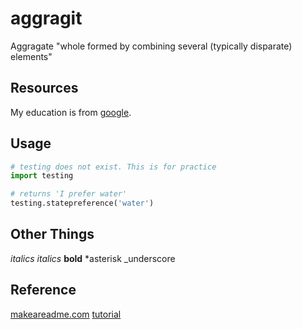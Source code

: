 # aggragit
Aggragate "whole formed by combining several (typically disparate) elements" 

## Resources

My education is from [google](https://www.google.com/).

## Usage
```python
# testing does not exist. This is for practice
import testing

# returns 'I prefer water'
testing.statepreference('water')
```
## Other Things
*italics*
_italics_
**bold**
\*asterisk
\_underscore


## Reference

[makeareadme.com](https://www.makeareadme.com/)
[tutorial](https://commonmark.org/help/tutorial/)


